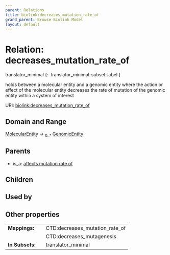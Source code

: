 ```yaml
---
parent: Relations
title: biolink:decreases_mutation_rate_of
grand_parent: Browse Biolink Model
layout: default
---
```


# Relation: decreases_mutation_rate_of

translator_minimal
{: .translator_minimal-subset-label }


holds between a molecular entity and a genomic entity where the action or effect of the molecular entity decreases the rate of mutation of the genomic entity within a system of interest

URI: [biolink:decreases_mutation_rate_of](https://w3id.org/biolink/vocab/decreases_mutation_rate_of)

## Domain and Range

[MolecularEntity](MolecularEntity.md) ->  <sub>0..*</sub> [GenomicEntity](GenomicEntity.md)

## Parents

 *  is_a: [affects mutation rate of](affects_mutation_rate_of.md)

## Children


## Used by


## Other properties

|  |  |  |
| --- | --- | --- |
| **Mappings:** | | CTD:decreases_mutation_rate_of |
|  | | CTD:decreases_mutagenesis |
| **In Subsets:** | | translator_minimal |


